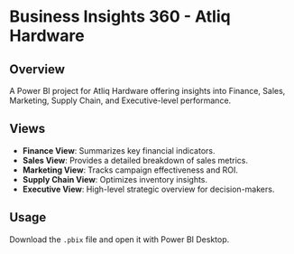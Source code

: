 
# Business Insights 360 - Atliq Hardware

## Overview
A Power BI project for Atliq Hardware offering insights into Finance, Sales, Marketing, Supply Chain, and Executive-level performance.

## Views
- **Finance View**: Summarizes key financial indicators.
- **Sales View**: Provides a detailed breakdown of sales metrics.
- **Marketing View**: Tracks campaign effectiveness and ROI.
- **Supply Chain View**: Optimizes inventory insights.
- **Executive View**: High-level strategic overview for decision-makers.

## Usage
Download the `.pbix` file and open it with Power BI Desktop.
